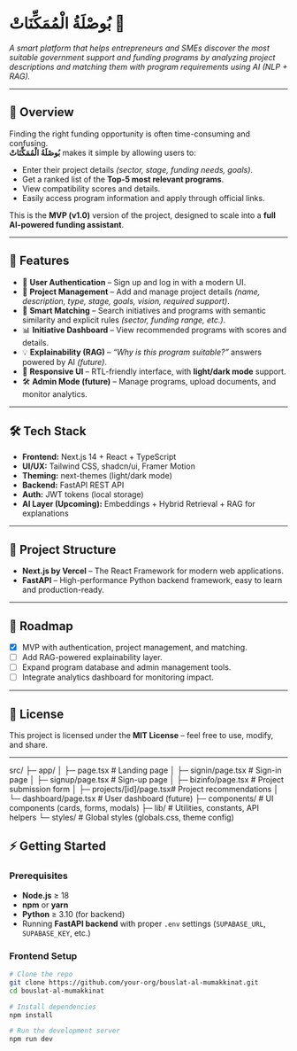 # بُوصْلَةُ الْمُمَكِّنَاتْ 🧭  
*A smart platform that helps entrepreneurs and SMEs discover the most suitable government support and funding programs by analyzing project descriptions and matching them with program requirements using AI (NLP + RAG).*

---

## 📖 Overview
Finding the right funding opportunity is often time-consuming and confusing.  
**بُوصْلَةُ الْمُمَكِّنَاتْ** makes it simple by allowing users to:

- Enter their project details *(sector, stage, funding needs, goals)*.  
- Get a ranked list of the **Top-5 most relevant programs**.  
- View compatibility scores and details.  
- Easily access program information and apply through official links.  

This is the **MVP (v1.0)** version of the project, designed to scale into a **full AI-powered funding assistant**.  

---

## 🚀 Features
- 🔐 **User Authentication** – Sign up and log in with a modern UI.  
- 📂 **Project Management** – Add and manage project details *(name, description, type, stage, goals, vision, required support)*.  
- 🤖 **Smart Matching** – Search initiatives and programs with semantic similarity and explicit rules *(sector, funding range, etc.)*.  
- 📊 **Initiative Dashboard** – View recommended programs with scores and details.  
- 💡 **Explainability (RAG)** – *“Why is this program suitable?”* answers powered by AI *(future)*.  
- 🎨 **Responsive UI** – RTL-friendly interface, with **light/dark mode** support.  
- 🛠️ **Admin Mode (future)** – Manage programs, upload documents, and monitor analytics.  

---

## 🛠️ Tech Stack
- **Frontend:** Next.js 14 + React + TypeScript  
- **UI/UX:** Tailwind CSS, shadcn/ui, Framer Motion  
- **Theming:** next-themes (light/dark mode)  
- **Backend:** FastAPI REST API  
- **Auth:** JWT tokens (local storage)  
- **AI Layer (Upcoming):** Embeddings + Hybrid Retrieval + RAG for explanations  

---

## 📂 Project Structure
- **Next.js by Vercel** – The React Framework for modern web applications.  
- **FastAPI** – High-performance Python backend framework, easy to learn and production-ready.  

---

## 📌 Roadmap
- [x] MVP with authentication, project management, and matching.  
- [ ] Add RAG-powered explainability layer.  
- [ ] Expand program database and admin management tools.  
- [ ] Integrate analytics dashboard for monitoring impact.  

---

## 📜 License
This project is licensed under the **MIT License** – feel free to use, modify, and share.  

---
src/
├─ app/
│ ├─ page.tsx # Landing page
│ ├─ signin/page.tsx # Sign-in page
│ ├─ signup/page.tsx # Sign-up page
│ ├─ bizinfo/page.tsx # Project submission form
│ ├─ projects/[id]/page.tsx# Project recommendations
│ └─ dashboard/page.tsx # User dashboard (future)
├─ components/ # UI components (cards, forms, modals)
├─ lib/ # Utilities, constants, API helpers
└─ styles/ # Global styles (globals.css, theme config)

## ⚡ Getting Started

### Prerequisites
- **Node.js** ≥ 18  
- **npm** or **yarn**  
- **Python** ≥ 3.10 (for backend)  
- Running **FastAPI backend** with proper `.env` settings (`SUPABASE_URL`, `SUPABASE_KEY`, etc.)

### Frontend Setup
```bash
# Clone the repo
git clone https://github.com/your-org/bouslat-al-mumakkinat.git
cd bouslat-al-mumakkinat

# Install dependencies
npm install

# Run the development server
npm run dev

